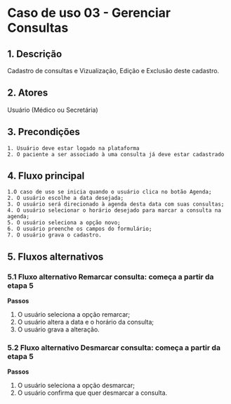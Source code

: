 # Caso de uso 03 - Gerenciar Consultas

## 1. Descrição

Cadastro de consultas e Vizualização, Edição e Exclusão deste cadastro.

## 2. Atores

Usuário (Médico ou Secretária)

## 3. Precondições

	1. Usuário deve estar logado na plataforma
	2. O paciente a ser associado à uma consulta já deve estar cadastrado

## 4. Fluxo principal

    1.O caso de uso se inicia quando o usuário clica no botão Agenda;
	2. O usuário escolhe a data desejada;
	3. O usuário será direcionado à agenda desta data com suas consultas;
	4. O usuário selecionar o horário desejado para marcar a consulta na agenda;
	5. O usuário seleciona a opção novo;
	6. O usuário preenche os campos do formulário;
	7. O usuário grava o cadastro.

## 5. Fluxos alternativos

### 5.1 Fluxo alternativo Remarcar consulta: começa a partir da etapa 5

**Passos** 
1. O usuário seleciona a opção remarcar;
2. O usuário altera a data e o horário da consulta;
3. O usuário grava a alteração.

### 5.2 Fluxo alternativo Desmarcar consulta: começa a partir da etapa 5

**Passos**        
1. O usuário seleciona a opção desmarcar;
2. O usuário confirma que quer desmarcar a consulta.


